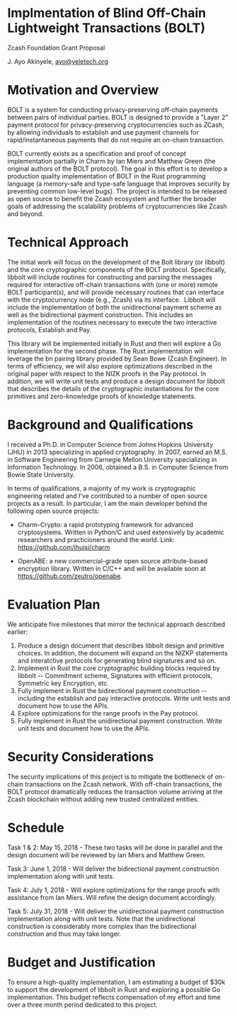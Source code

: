 Implmentation of Blind Off-Chain Lightweight Transactions (BOLT)
=========================

Zcash Foundation Grant Proposal

J. Ayo Akinyele, <ayo@yeletech.org>

Motivation and Overview
=======================

​BOLT is a system for conducting privacy-preserving off-chain payments between
pairs of individual parties. BOLT is designed to provide a "Layer 2" payment protocol for privacy-preserving cryptocurrencies such as ZCash, by allowing individuals to establish and use payment channels for rapid/instantaneous payments that do not require an on-chain transaction. 

BOLT currently exists as a specification and proof of concept implementation partially in Charm by Ian Miers and Matthew Green (the original authors of the BOLT protocol). The goal in this effort is to develop a production quality implementation of BOLT in the Rust programming language (a memory-safe and type-safe language that improves security by preventing common low-level bugs). The project is intended to be released as open source to benefit the Zcash ecosystem and further the broader goals of addressing the scalability problems of cryptocurrencies like Zcash and beyond.


Technical Approach
=================

​The initial work will focus on the development of the Bolt library (or libbolt) and the core cryptographic components of the BOLT protocol. Specifically, libbolt will include routines for constructing and parsing the messages required for interactive off-chain transactions with (one or more) remote BOLT participant(s), and will provide necessary routines that can interface with the cryptocurrency node (e.g., Zcash) via its interface.
​
Libbolt will include the implementation of both the unidirectional payment scheme as well as the bidirectional payment construction. This includes an implementation of the routines necessary to execute the two interactive protocols, Establish and Pay. 

This library will be implemented initially in Rust and then will explore a Go implementation for the second phase. The Rust implementation will leverage the bn pairing library provided by Sean Bowe (Zcash Engineer). In terms of efficiency, we will also explore optimizations described in the original paper with respect to the NIZK proofs in the Pay protocol. In addition, we will write unit tests and produce a design document for libbolt that describes the details of the cryptographic instantiations for the core primitives and zero-knowledge proofs of knowledge statements. 

Background and Qualifications
=============================

I received a Ph.D. in Computer Science from Johns Hopkins University (JHU) in 2013 specializing in applied cryptography. In 2007, earned an M.S. in Software Engineering from Carnegie Mellon University specializing in Information Technology. In 2006, obtained a B.S. in Computer Science from Bowie State University.

In terms of qualifications, a majority of my work is cryptographic engineering related and I've contributed to a number of open source projects as a result. In particular, I am the main developer behind the following open source projects:

- Charm-Crypto: a rapid prototyping framework for advanced cryptosystems. Written in Python/C and used extensively by academic researchers and practicioners around the world. Link: https://github.com/jhuisi/charm

- OpenABE: a new commercial-grade open source attribute-based encryption library. Written in C/C++ and will be available soon at https://github.com/zeutro/openabe.


Evaluation Plan
===============
We anticipate five milestones that mirror the technical approach described earlier:

1. Produce a design document that describes libbolt design and primitive choices. In addition, the document will expand on the NIZKP statements and interatctive protocols for generating blind signatures and so on.
2. Implement in Rust the core cryptographic building blocks required by libbolt -- Commitment scheme, Signatures with efficient protocols, Symmetric key Encryption, etc.
3. Fully implement in Rust the bidirectional payment construction -- including the establish and pay interactive protocols. Write unit tests and document how to use the APIs.
4. Explore optimizations for the range proofs in the Pay protocol.
5. Fully implement in Rust the unidirectional payment construction. Write unit tests and document how to use the APIs.

Security Considerations
=======================

The security implications of this project is to mitigate the bottleneck of on-chain transactions on the Zcash network. With off-chain transactions, the BOLT protocol dramatically reduces the transaction volume arriving at the Zcash blockchain without adding new trusted centralized entities.

Schedule
========

Task 1 & 2: May 15, 2018 - These two tasks will be done in parallel and the design document will be reviewed by Ian Miers and Matthew Green.

Task 3: June 1, 2018 - Will deliver the bidirectional payment construction implementation along with unit tests.

Task 4: July 1, 2018 - Will explore optimizations for the range proofs with assistance from Ian Miers. Will refine the design document accordingly.

Task 5: July 31, 2018 - Will deliver the unidirectional payment construction implementation along with unit tests. Note that the unidirectional construction is considerably more complex than the bidirectional construction and thus may take longer.


Budget and Justification
========================

To ensure a high-quality implementation, I am estimating a budget of $30k to support the development of libbolt in Rust and exploring a possible Go implementation. This budget reflects compensation of my effort and time over a three month period dedicated to this project.